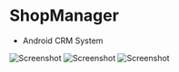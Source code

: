 # ShopManager
- Android CRM System

![Screenshot](img/tu1.png)
![Screenshot](img/tu2.png)
![Screenshot](img/tu3.png)
